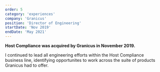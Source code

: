```yaml
---
order: 5
category: 'experiences'
company: 'Granicus'
position: 'Director of Engineering'
startDate: 'Nov 2019'
endDate: 'May 2021'
---
```


**Host Compliance was acquired by Granicus in November 2019.**

I continued to lead all engineering efforts within the Host Compliance business line, identifying opportunites to work across the suite of products Granicus had to offer.
